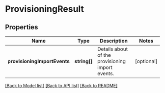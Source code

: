 # ProvisioningResult

## Properties
Name | Type | Description | Notes
------------ | ------------- | ------------- | -------------
**provisioningImportEvents** | **string[]** | Details about of the provisioning import events. | [optional] 

[[Back to Model list]](../README.md#documentation-for-models) [[Back to API list]](../README.md#documentation-for-api-endpoints) [[Back to README]](../README.md)


